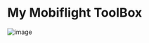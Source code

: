 # My Mobiflight ToolBox

![image](https://user-images.githubusercontent.com/65813913/140637412-d17a758d-ef03-4cc3-9ab0-0caf87e6cd31.png)
